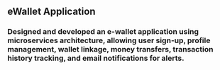## **eWallet Application** 
### Designed and developed an e-wallet application using microservices architecture, allowing user sign-up, profile management, wallet linkage, money transfers, transaction history tracking, and email notifications for alerts.
